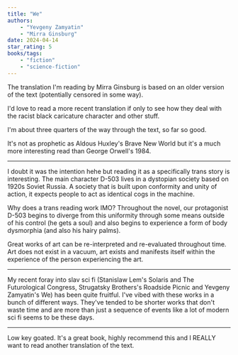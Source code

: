 ```yaml
---
title: "We"
authors:
    - "Yevgeny Zamyatin"
    - "Mirra Ginsburg"
date: 2024-04-14
star_rating: 5
books/tags:
    - "fiction"
    - "science-fiction"
---
```


The translation I'm reading by Mirra Ginsburg is based on an older version of the text (potentially censored in some way).

I'd love to read a more recent translation if only to see how they deal with the racist black caricature character and other stuff.

I'm about three quarters of the way through the text, so far so good.

It's not as prophetic as Aldous Huxley's Brave New World but it's a much more interesting read than George Orwell's 1984.

---

I doubt it was the intention hehe but reading it as a specifically trans story is interesting. The main character D-503 lives in a dystopian society based on 1920s Soviet Russia. A society that is built upon conformity and unity of action, it expects people to act as identical cogs in the machine.

Why does a trans reading work IMO? Throughout the novel, our protagonist D-503 begins to diverge from this uniformity through some means outside of his control (he gets a soul) and also begins to experience a form of body dysmorphia (and also his hairy palms).

Great works of art can be re-interpreted and re-evaluated throughout time. Art does not exist in a vacuum, art exists and manifests itself within the experience of the person experiencing the art.

---

My recent foray into slav sci fi (Stanislaw Lem's Solaris and The Futurological Congress, Strugatsky Brothers's Roadside Picnic and Yevgeny Zamyatin's We) has been quite fruitful. I've vibed with these works in a bunch of different ways. They've tended to be shorter works that don't waste time and are more than just a sequence of events like a lot of modern sci fi seems to be these days.

---

Low key goated. It's a great book, highly recommend this and I REALLY want to read another translation of the text.
